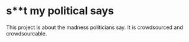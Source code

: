 s**t my political says
====

This project is about the madness politicians say. It is crowdsourced and crowdsourcable.
